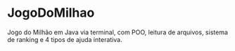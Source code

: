 # JogoDoMilhao
Jogo do Milhão em Java via terminal, com POO, leitura de arquivos, sistema de ranking e 4 tipos de ajuda interativa.
